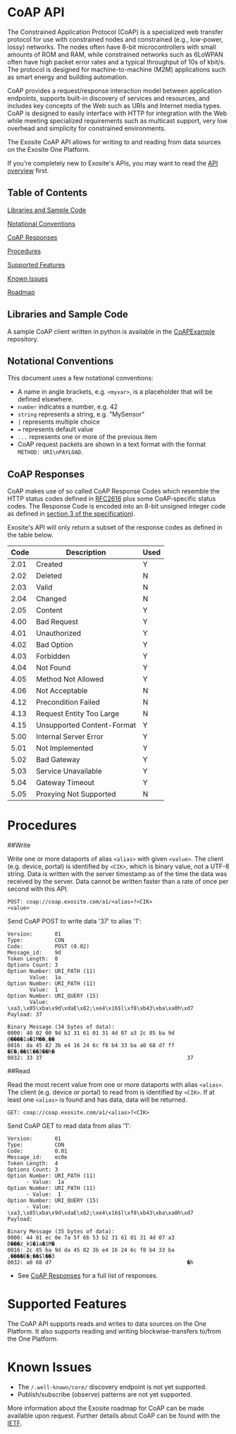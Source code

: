 # CoAP API

The Constrained Application Protocol (CoAP) is a specialized web transfer protocol for use with constrained nodes and constrained (e.g., low-power, lossy) networks. The nodes often have 8-bit microcontrollers with small amounts of ROM and RAM, while constrained networks such as 6LoWPAN often have high packet error rates and a typical throughput of 10s of kbit/s. The protocol is designed for machine-to-machine (M2M) applications such as smart energy and building automation.

CoAP provides a request/response interaction model between application endpoints, supports built-in discovery of services and resources, and includes key concepts of the Web such as URIs and Internet media types. CoAP is designed to easily interface with HTTP for integration with the Web while meeting specialized requirements such as multicast support, very low overhead and simplicity for constrained environments.

The Exosite CoAP API allows for writing to and reading from data sources on the Exosite One Platform.

If you're completely new to Exosite's APIs, you may want to read the [API overview](../README.md) first.

## Table of Contents

[Libraries and Sample Code](#libraries-and-sample-code)

[Notational Conventions](#notational-conventions)

[CoAP Responses](#coap-responses)

[Procedures](#procedures)

[Supported Features](#supported-features)

[Known Issues](#known-issues)

[Roadmap](#roadmap)

## Libraries and Sample Code

A sample CoAP client written in python is available in the [CoAPExample](https://github.com/exosite-garage/CoAPExample) repository.

## Notational Conventions

This document uses a few notational conventions:

* A name in angle brackets, e.g. `<myvar>`, is a placeholder that will be defined elsewhere.
* `number` indicates a number, e.g. 42
* `string` represents a string, e.g. "MySensor"
* `|` represents multiple choice
* `=` represents default value
* `...` represents one or more of the previous item
* CoAP request packets are shown in a text format with the format `METHOD: URI\nPAYLOAD`.

## CoAP Responses

CoAP makes use of so called CoAP Response Codes which resemble the HTTP status codes defined in [RFC2616](https://www.ietf.org/rfc/rfc2616.txt) plus some CoAP-specific status codes. The Response Code is encoded into an 8-bit unsigned integer code as defined in [section 3 of the specification](http://tools.ietf.org/html/draft-ietf-core-coap-18#section-3)). 

Exosite's API will only return a subset of the response codes as defined in the table below.

| Code | Description                  | Used |
|------|------------------------------|------|
| 2.01 | Created                      |   Y  |
| 2.02 | Deleted                      |   N  |
| 2.03 | Valid                        |   N  |
| 2.04 | Changed                      |   N  |
| 2.05 | Content                      |   Y  |
| 4.00 | Bad Request                  |   Y  |
| 4.01 | Unauthorized                 |   Y  |
| 4.02 | Bad Option                   |   Y  |
| 4.03 | Forbidden                    |   Y  |
| 4.04 | Not Found                    |   Y  |
| 4.05 | Method Not Allowed           |   Y  |
| 4.06 | Not Acceptable               |   N  |
| 4.12 | Precondition Failed          |   N  |
| 4.13 | Request Entity Too Large     |   N  |
| 4.15 | Unsupported Content-Format   |   Y  |
| 5.00 | Internal Server Error        |   Y  |
| 5.01 | Not Implemented              |   Y  |
| 5.02 | Bad Gateway                  |   Y  |
| 5.03 | Service Unavailable          |   Y  |
| 5.04 | Gateway Timeout              |   Y  |
| 5.05 | Proxying Not Supported       |   N  |

# Procedures

##Write

Write one or more dataports of alias `<alias>` with given `<value>`. The client (e.g. device, portal) is identified by `<CIK>`, which is binary value, not a UTF-8 string. Data is written with the server timestamp as of the time the data was received by the server. Data cannot be written faster than a rate of once per second with this API.

```
POST: coap://coap.exosite.com/a1/<alias>?<CIK>
<value>
```

Send CoAP POST to write data '37' to alias '1':
    
```
Version:       01
Type:          CON
Code:          POST (0.02)
Message_id:    9d
Token Length:  0
Options Count: 3
Option Number: URI_PATH (11)
       Value:  1a
Option Number: URI_PATH (11)
       Value:  1
Option Number: URI_QUERY (15)
       Value:  \xa3,\x85\xba\x9d\xdaE\x82;\xe4\x16$l\xf8\xb43\xba\xa0h\xd7
Payload: 37

Binary Message (34 bytes of data): 
0000: 40 02 00 9d b2 31 61 01 31 4d 07 a3 2c 85 ba 9d    @����1a�1M��,��
0016: da 45 82 3b e4 16 24 6c f8 b4 33 ba a0 68 d7 ff    �E�;��$l��3��h�
0032: 33 37                                              37

```

##Read

Read the most recent value from one or more dataports with alias `<alias>`. The client (e.g. device or portal) to read from is identified by `<CIK>`. If at least one `<alias>` is found and has data, data will be returned.

```
GET: coap://coap.exosite.com/a1/<alias>?<CIK>
```

Send CoAP GET to read data from alias '1':

```
Version:       01
Type:          CON
Code:          0.01
Message_id:    ec0e
Token Length:  4
Options Count: 3
Option Number: URI_PATH (11)
      - Value:  1a
Option Number: URI_PATH (11)
      - Value:  1
Option Number: URI_QUERY (15)
      - Value:  \xa3,\x85\xba\x9d\xdaE\x82;\xe4\x16$l\xf8\xb43\xba\xa0h\xd7
Payload: 

Binary Message (35 bytes of data): 
0000: 44 01 ec 0e 7a 5f 6b 53 b2 31 61 01 31 4d 07 a3    D���z_kS�1a�1M�
0016: 2c 85 ba 9d da 45 82 3b e4 16 24 6c f8 b4 33 ba    ,����E�;��$l��3
0032: a0 68 d7                                           �h

```

* See [CoAP Responses](#coap-responses) for a full list of responses.

# Supported Features

The CoAP API supports reads and writes to data sources on the One Platform.
It also supports reading and writing blockwise-transfers to/from the One Platform.

# Known Issues

* The `/.well-known/core/` discovery endpoint is not yet supported.
* Publish/subscribe (observe) patterns are not yet supported.

More information about the Exosite roadmap for CoAP can be made available
upon request. Further details about CoAP can be found with the
[IETF](https://datatracker.ietf.org/doc/draft-ietf-core-coap/).


